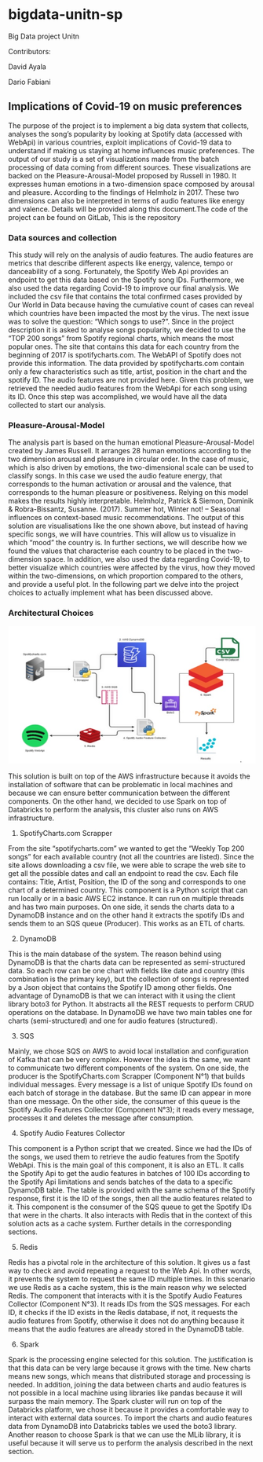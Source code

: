 # bigdata-unitn-sp
Big Data project Unitn

Contributors:

David Ayala

Dario Fabiani


## Implications of Covid-19 on music preferences
The purpose of the project is to implement a big data system that collects, analyses the song’s popularity by looking at Spotify data (accessed with WebApi) in various countries, exploit implications of Covid-19 data to understand if making us staying at home influences music preferences. The output of our study is a set of visualizations made from the batch processing of data coming from different sources. These visualizations are backed on the Pleasure-Arousal-Model proposed by Russell in 1980. It expresses human emotions in a two-dimension space composed by arousal and pleasure. According to the findings of  Helmholz in 2017. These two dimensions can also be interpreted in terms of audio features like energy and valence. Details will be provided along this document.The code of the project can be found on GitLab, This is the repository

### Data sources and collection
This study will rely on the analysis of audio features. The audio features are metrics that describe different aspects like energy, valence, tempo or danceability of a song. Fortunately, the Spotify Web Api provides an endpoint to get this data based on the Spotify song IDs.
Furthermore, we also used the data regarding Covid-19 to improve our final analysis. We included the csv file that contains the total confirmed cases provided by Our World in Data because having the cumulative count of cases can reveal which countries have been impacted the most by the virus.
The next issue was to solve the question: “Which songs to use?”. Since in the project description it is asked to analyse songs popularity, we decided to use the “TOP 200 songs” from Spotify regional charts, which means the most popular ones. The site that contains this data for each country from the beginning of 2017 is spotifycharts.com. The WebAPI of Spotify does not provide this information.
The data provided by spotifycharts.com contain only a few characteristics such as title, artist, position in the chart and the spotify ID. The audio features are not provided here. Given this problem, we retrieved the needed audio features from the WebApi for each song using its ID. Once this step was accomplished, we would have all the data collected to start our analysis.

### Pleasure-Arousal-Model
The analysis part is based on the human emotional Pleasure-Arousal-Model created by James Russell. It arranges 28 human emotions according to the two dimension arousal and pleasure in circular order. In the case of music, which is also driven by emotions, the two-dimensional scale can be used to classify songs. In this case we used the audio feature energy, that corresponds to the human activation or arousal and the valence, that corresponds to the human pleasure or positiveness. Relying on this model makes the results  highly interpretable. 
Helmholz, Patrick & Siemon, Dominik & Robra-Bissantz, Susanne. (2017). Summer hot, Winter not! – Seasonal influences on context-based music recommendations.
The output of this solution are visualisations like the one shown above, but instead of having specific songs, we will have countries. This will allow us to visualize in which “mood” the country is. In further sections, we will describe how we found the values that characterise each country to be placed in the two-dimension space. In addition, we also used the data regarding Covid-19, to better visualize which countries were affected by the virus, how they moved within the two-dimensions, on which proportion compared to the others, and provide a useful plot. In the following part we delve into the project choices to actually implement what has been discussed above.

### Architectural Choices

![Architecture](https://github.com/deayalar/bigdata-unitn-sp/blob/master/source/architecture.jpg)

This solution is built on top of the AWS infrastructure because it avoids the installation of software that can be problematic in local machines and because we can ensure better communication between the different components. On the other hand, we decided to use Spark on top of Databricks to perform the analysis, this cluster also runs on AWS infrastructure.

1. SpotifyCharts.com Scrapper

From the site “spotifycharts.com” we wanted to get the “Weekly Top 200 songs” for each available country (not all the countries are listed). Since the site allows downloading a csv file, we were able to scrape the web site to get all the possible dates and call an endpoint to read the csv. Each file contains: Title, Artist, Position, the ID of the song and corresponds to one chart of a determined country. This component is a Python script that can run locally or in a basic AWS EC2 instance. It can run on multiple threads and has two main purposes. On one side, it sends the charts data to a DynamoDB instance and on the other hand it extracts the spotify IDs and sends them to an SQS queue (Producer). This works as an ETL of charts. 

2. DynamoDB

This is the main database of the system. The reason behind using DynamoDB is that the charts data can be represented as semi-structured data. So each row can be one chart with fields like date and country (this combination is the primary key), but the collection of songs is represented by a Json object that contains the Spotify ID among other fields. One advantage of DynamoDB is that we can interact with it using the client library boto3 for Python. It abstracts all the REST requests to perform CRUD operations on the database. In DynamoDB we have two main tables one for charts (semi-structured) and one for audio features (structured).

3. SQS

Mainly, we chose SQS on AWS to avoid local installation and configuration of Kafka that can be very complex. However the idea is the same, we want to communicate two different components of the system. On one side, the producer is the SpotifyCharts.com Scrapper (Component N°1) that builds individual messages. Every message is a list of unique Spotify IDs found on each batch of storage in the database. But the same ID can appear in more than one message. On the other side, the consumer of this queue is the Spotify Audio Features Collector (Component N°3); it reads every message, processes it and deletes the message after consumption.

4. Spotify Audio Features Collector

This component is a Python script that we created. Since we had the IDs of the songs, we used them to retrieve the audio features from the Spotify WebApi. This is the main goal of this component, it is also an ETL. It calls the Spotify Api to get the audio features in batches of 100 IDs according to the Spotify Api limitations and sends batches of the data to a specific DynamoDB table. The table is provided with the same schema of the Spotify response, first it is the ID of the songs, then all the audio features related to it.
This component is the consumer of the SQS queue to get the Spotify IDs that were in the charts. It also interacts with Redis that in the context of this solution acts as a cache system. Further details in the corresponding sections. 

5. Redis

Redis has a pivotal role in the architecture of this solution. It gives us a fast way to check and avoid repeating a request to the Web Api. In other words, it prevents the system to request the same ID multiple times. In this scenario we use Redis as a cache system, this is the main reason why we selected Redis. The component that interacts with it is the Spotify Audio Features Collector (Component N°3). It reads IDs from the SQS messages. For each ID, it checks if the ID exists in the Redis database, if not, it requests the audio features from Spotify, otherwise it does not do anything because it means that the audio features are already stored in the DynamoDB table.

6. Spark

Spark is the processing engine selected for this solution. The justification is that this data can be very large because it grows with the time. New charts means new songs, which means that distributed storage and processing is needed. In addition, joining the data between charts and audio features is not possible in a local machine using libraries like pandas because it will surpass the main memory. The Spark cluster will run on top of the Databricks platform, we chose it because it provides a comfortable way to interact with external data sources. To import the charts and audio features data from DynamoDB into Databricks tables we used the boto3 library. Another reason to choose Spark is that we can use the MLib library, it is useful because it will serve us to perform the analysis described in the next section.
